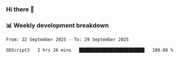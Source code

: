 ### Hi there 👋

### 📊 Weekly development breakdown
<!--START_SECTION:waka-->

```txt
From: 22 September 2025 - To: 29 September 2025

GDScript3   2 hrs 26 mins   █████████████████████████   100.00 %
```

<!--END_SECTION:waka-->
